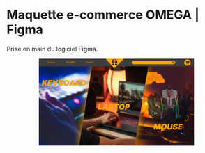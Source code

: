 # Maquette e-commerce OMEGA | Figma  
  
Prise en main du logiciel Figma.  
  
<p align="center">
    <img align="center" src="./Figma_OMEGA/slide1.png" height="200px" alt="e-commerceGIF">
</p>